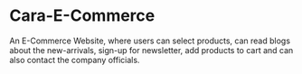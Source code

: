 # Cara-E-Commerce
An E-Commerce Website, where users can select products, can read blogs about the new-arrivals, sign-up for newsletter, add products to cart and can also contact the company officials.
